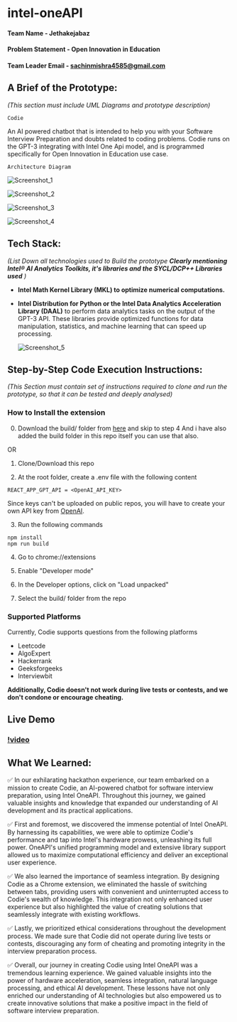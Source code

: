 # intel-oneAPI

#### **Team Name** - Jethakejabaz
#### **Problem Statement** - Open Innovation in Education 
#### **Team Leader Email** - sachinmishra4585@gmail.com 

## A Brief of the Prototype:
  *(This section must include UML Diagrams and prototype description)*

  
  `Codie`
    
An AI powered chatbot that is intended to help you with your Software Interview Preparation and doubts related to coding problems. Codie runs on the GPT-3 integrating with Intel One Api model, and is programmed specifically for Open Innovation in Education use case. 
  
  
  `Architecture Diagram`
  
  ![Screenshot_1](https://github.com/Kush134/intel-oneAPI-Jethakejabaz-/assets/37140352/f3ee9dfd-a5ba-4d39-81bf-eb951f341156)
  
  
  ![Screenshot_2](https://github.com/Kush134/intel-oneAPI-Jethakejabaz-/assets/37140352/bccf37d5-5dcc-4a45-afaf-51677b659d54)



![Screenshot_3](https://github.com/Kush134/intel-oneAPI-Jethakejabaz-/assets/37140352/91224c90-179f-4c7c-8a36-9d5856bef64e)



![Screenshot_4](https://github.com/Kush134/intel-oneAPI-Jethakejabaz-/assets/37140352/af2aa710-650f-459f-a40b-30374962b3b3)


  
## Tech Stack: 
   *(List Down all technologies used to Build the prototype **Clearly mentioning Intel® AI Analytics Toolkits, it's libraries and the SYCL/DCP++ Libraries used** )*
   
   * **Intel Math Kernel Library (MKL) to optimize numerical computations.**

* **Intel Distribution for Python or the Intel Data Analytics Acceleration Library (DAAL)** to perform data analytics tasks on the output of the GPT-3 API. These libraries provide optimized functions for data manipulation, statistics, and machine learning that can speed up processing.


   
   ![Screenshot_5](https://github.com/Kush134/intel-oneAPI-Jethakejabaz-/assets/37140352/d5e88507-9972-4837-89e8-31e48fcbad6d)

   
## Step-by-Step Code Execution Instructions:
  *(This Section must contain set of instructions required to clone and run the prototype, so that it can be tested and deeply analysed)*
   
   
### How to Install the extension

0. Download the build/ folder from [here](https://drive.google.com/drive/folders/1Rgn7SwjAYUYvbV8vGjwRazjggD3C0TEE?usp=share_link) and skip to step 4  And i have also added the build folder in this repo itself you can use that also. 

OR    

1. Clone/Download this repo  

2. At the root folder, create a .env file with the following content
```
REACT_APP_GPT_API = <OpenAI_API_KEY>
```
Since keys can't be uploaded on public repos, you will have to create your own API key from [OpenAI](https://platform.openai.com/account/api-keys).

3. Run the following commands
```
npm install
npm run build
```

4. Go to chrome://extensions  
 
5. Enable "Developer mode"

6. In the Developer options, click on "Load unpacked"  

7. Select the build/ folder from the repo

### Supported Platforms
Currently, Codie supports questions from the following platforms
- Leetcode
- AlgoExpert
- Hackerrank
- Geeksforgeeks
- Interviewbit

**Additionally, Codie doesn't not work during live tests or contests, and we don't condone or encourage cheating.**


## Live Demo 
### [!video](https://youtu.be/ckWYEkFrZw4)
 
  
## What We Learned:
   
✅ In our exhilarating hackathon experience, our team embarked on a mission to create Codie, an AI-powered chatbot for software interview preparation, using Intel OneAPI. Throughout this journey, we gained valuable insights and knowledge that expanded our understanding of AI development and its practical applications.

✅ First and foremost, we discovered the immense potential of Intel OneAPI. By harnessing its capabilities, we were able to optimize Codie's performance and tap into Intel's hardware prowess, unleashing its full power. OneAPI's unified programming model and extensive library support allowed us to maximize computational efficiency and deliver an exceptional user experience.

✅ We also learned the importance of seamless integration. By designing Codie as a Chrome extension, we eliminated the hassle of switching between tabs, providing users with convenient and uninterrupted access to Codie's wealth of knowledge. This integration not only enhanced user experience but also highlighted the value of creating solutions that seamlessly integrate with existing workflows.

✅ Lastly, we prioritized ethical considerations throughout the development process. We made sure that Codie did not operate during live tests or contests, discouraging any form of cheating and promoting integrity in the interview preparation process.

✅ Overall, our journey in creating Codie using Intel OneAPI was a tremendous learning experience. We gained valuable insights into the power of hardware acceleration, seamless integration, natural language processing, and ethical AI development. These lessons have not only enriched our understanding of AI technologies but also empowered us to create innovative solutions that make a positive impact in the field of software interview preparation.
